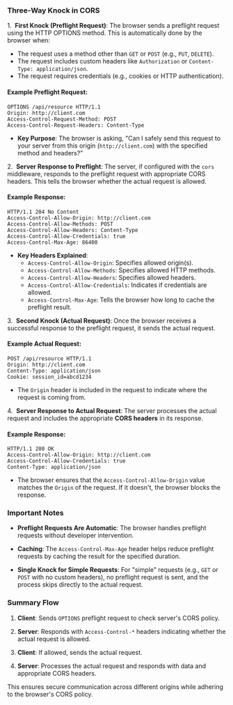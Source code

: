 ### Three-Way Knock in CORS
1.&nbsp; **First Knock (Preflight Request)**:
The browser sends a preflight request using the HTTP OPTIONS method.
This is automatically done by the browser when:

- The request uses a method other than `GET` or `POST` (e.g., `PUT`, `DELETE`).
- The request includes custom headers like `Authorization` or `Content-Type: application/json`.
- The request requires credentials (e.g., cookies or HTTP authentication).

#### Example Preflight Request:

```http
OPTIONS /api/resource HTTP/1.1
Origin: http://client.com
Access-Control-Request-Method: POST
Access-Control-Request-Headers: Content-Type
```

- **Key Purpose**: The browser is asking, "Can I safely send this request to your server from this origin (`http://client.com`) with the specified method and headers?"

2.&nbsp; **Server Response to Preflight**:
The server, if configured with the `cors` middleware, responds to the preflight request with appropriate CORS headers. This tells the browser whether the actual request is allowed.

#### Example Response:

```http
HTTP/1.1 204 No Content
Access-Control-Allow-Origin: http://client.com
Access-Control-Allow-Methods: POST
Access-Control-Allow-Headers: Content-Type
Access-Control-Allow-Credentials: true
Access-Control-Max-Age: 86400
```

- **Key Headers Explained**:
    - `Access-Control-Allow-Origin`: Specifies allowed origin(s).
    - `Access-Control-Allow-Methods`: Specifies allowed HTTP methods.
    - `Access-Control-Allow-Headers`: Specifies allowed headers.
    - `Access-Control-Allow-Credentials`: Indicates if credentials are allowed.
    - `Access-Control-Max-Age`: Tells the browser how long to cache the preflight result.

3.&nbsp; **Second Knock (Actual Request)**:
Once the browser receives a successful response to the preflight request, it sends the actual request.

#### Example Actual Request:

```http
POST /api/resource HTTP/1.1
Origin: http://client.com
Content-Type: application/json
Cookie: session_id=abcd1234
```
   
- The `Origin` header is included in the request to indicate where the request is coming from.


4.&nbsp; **Server Response to Actual Request**:
The server processes the actual request and includes the appropriate **CORS headers** in its response.

#### Example Response:

```http
HTTP/1.1 200 OK
Access-Control-Allow-Origin: http://client.com
Access-Control-Allow-Credentials: true
Content-Type: application/json
```


- The browser ensures that the `Access-Control-Allow-Origin` value matches the `Origin` of the request. If it doesn't, the browser blocks the response.

### Important Notes
 - **Preflight Requests Are Automatic**: The browser handles preflight requests without developer intervention.

 - **Caching**: The `Access-Control-Max-Age` header helps reduce preflight requests by caching the result for the specified duration.

 - **Single Knock for Simple Requests**: For "simple" requests (e.g., `GET` or `POST` with no custom headers), no preflight request is sent, and the process skips directly to the actual request.

### Summary Flow

1. **Client**: Sends `OPTIONS` preflight request to check server's CORS policy.

2. **Server**: Responds with `Access-Control-*` headers indicating whether the actual request is allowed.

3. **Client**: If allowed, sends the actual request.

4. **Server**: Processes the actual request and responds with data and appropriate CORS headers.

This ensures secure communication across different origins while adhering to the browser's CORS policy.